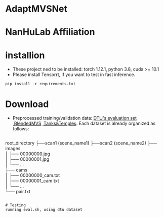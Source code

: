 # AdaptMVSNet

# NanHuLab Affiliation

# installion 
* These project ned to be installed: torch 1.12.1, python 3.8, cuda >= 10.1
* Please install Tensorrt, if you want to test in fast inference.
```
pip install -r requirements.txt
```


# Download 
* Preprocessed training/validation data: [DTU's evaluation set](https://drive.google.com/file/d/1jN8yEQX0a-S22XwUjISM8xSJD39pFLL_/view?usp=sharing) ,[BlendedMVS](https://github.com/YoYo000/BlendedMVS) ,[Tanks&Temples](https://drive.google.com/file/d/1gAfmeoGNEFl9dL4QcAU4kF0BAyTd-r8Z/view?usp=sharing). Each dataset is already organized as follows:
  ```
root_directory
├──scan1 (scene_name1)
├──scan2 (scene_name2) 
      ├── images                 
      │   ├── 00000000.jpg       
      │   ├── 00000001.jpg       
      │   └── ...                
      ├── cams                   
      │   ├── 00000000_cam.txt   
      │   ├── 00000001_cam.txt   
      │   └── ...                
      └── pair.txt  
``` 

# Testing 
running eval.sh, using dtu dataset 
